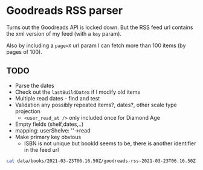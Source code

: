 # Goodreads RSS parser

Turns out the Goodreads API is locked down. But the RSS feed url contains the xml version of my feed (with a `key` param).

Also by including a `page=X` url param I can fetch more than 100 items (by pages of 100).

## TODO

- Parse the dates
- Check out the `lastBuildDate`s if I modify old items
- Multiple read dates - find and test
- Validation any possibly repeated items?, dates?, other scale type projection
  - `<user_read_at />` only included once for Diamond Age
- Empty fields (shelf,dates,..)
- mapping: userShelve: ''->read
- Make primary key obvious
  - ISBN is not unique but bookId seems to be, there is another identifier in the feed url

```bash
cat data/books/2021-03-23T06.16.50Z/goodreads-rss-2021-03-23T06.16.50Z.json |jq '.items[].bookId'|sort |uniq -c
```
